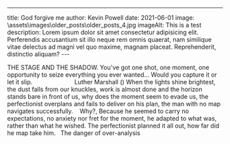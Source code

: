 ---
title: God forgive me
author: Kevin Powell
date: 2021-06-01
image: \assets\images\older_posts\older_posts_4.jpg
imageAlt: This is a test
description: Lorem ipsum dolor sit amet consectetur adipisicing elit. Perferendis accusantium sit illo neque rem omnis quaerat, nam similique vitae delectus ad magni vel quo maxime, magnam placeat. Reprehenderit, distinctio aliquam?
--- 

THE STAGE AND THE SHADOW.
You've got one shot, one moment, one opportunity to seize everything you ever wanted... Would you capture it or let it slip.
                        Luther Marshall ()
When the lights shine brightest, the dust falls from our knuckles, work is almost done and the horizon stands bare in front of us, why does the moment seem to evade us, the perfectionist overplans and fails to deliver on his plan, the man with no map navigates successfully.
   Why?, Because he seemed to carry no expectations, no anxiety nor fret for the moment, he adapted to what was, rather than what he wished. The perfectionist planned it all out, how far did he map take him.
  The danger of over-analysis